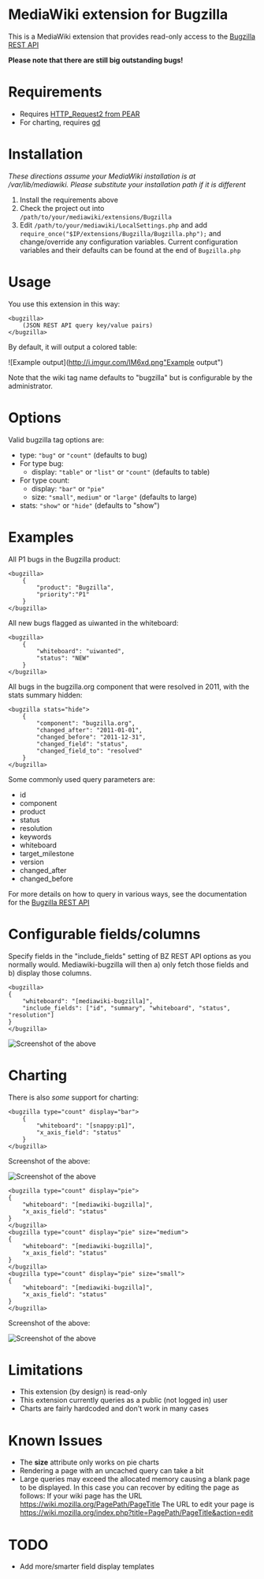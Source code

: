 MediaWiki extension for Bugzilla
================================

This is a MediaWiki extension that provides read-only access to the 
[Bugzilla REST API](https://wiki.mozilla.org/Bugzilla:REST_API) 

__Please note that there are still big outstanding bugs!__

Requirements
================================

* Requires <a href="http://pear.php.net/package/HTTP_Request2">HTTP_Request2 from PEAR</a>
* For charting, requires <a href="http://libgd.bitbucket.org/">gd</a>

Installation
================================

*These directions assume your MediaWiki installation is at /var/lib/mediawiki.
Please substitute your installation path if it is different*

1. Install the requirements above
2. Check the project out into `/path/to/your/mediawiki/extensions/Bugzilla`
3. Edit `/path/to/your/mediawiki/LocalSettings.php` and add
   `require_once("$IP/extensions/Bugzilla/Bugzilla.php");`
   and change/override any configuration variables.
   Current configuration variables and their defaults can be found at the end of `Bugzilla.php`

Usage
================================

You use this extension in this way:

    <bugzilla>
        (JSON REST API query key/value pairs)
    </bugzilla>

By default, it will output a colored table:

![Example output](http://i.imgur.com/IM6xd.png"Example output")

Note that the wiki tag name defaults to "bugzilla" but is 
configurable by the administrator.

Options
================================

Valid bugzilla tag options are:

* type: ``"bug"`` or ``"count"`` (defaults to bug)
* For type bug:
    * display: ``"table"`` or ``"list"`` or `"count"` (defaults to table)
* For type count:
    * display: ``"bar"`` or ``"pie"``
    * size: ``"small"``, ``medium"`` or ``"large"`` (defaults to large)
* stats: ``"show"`` or ``"hide"`` (defaults to "show")


Examples
================================

All P1 bugs in the Bugzilla product:

    <bugzilla>
        {
            "product": "Bugzilla",
            "priority":"P1"
        }
    </bugzilla>

All new bugs flagged as uiwanted in the whiteboard:

    <bugzilla>
    	{
    	    "whiteboard": "uiwanted",
    	    "status": "NEW"
        }
    </bugzilla>

All bugs in the bugzilla.org component that were resolved in 2011,
with the stats summary hidden:	

    <bugzilla stats="hide">
        {
            "component": "bugzilla.org",
            "changed_after": "2011-01-01",
            "changed_before": "2011-12-31",
            "changed_field": "status",
            "changed_field_to": "resolved"
        }
    </bugzilla>

Some commonly used query parameters are:

* id
* component
* product
* status
* resolution
* keywords
* whiteboard
* target_milestone
* version
* changed_after
* changed_before

For more details on how to query in various ways, see the documentation for
the [Bugzilla REST API](https://wiki.mozilla.org/Bugzilla:REST_API)


Configurable fields/columns
================================

Specify fields in the "include_fields" setting of BZ REST API options as you 
normally would. Mediawiki-bugzilla will then a) only fetch those fields 
and b) display those columns.

    <bugzilla>
    {
        "whiteboard": "[mediawiki-bugzilla]",
        "include_fields": ["id", "summary", "whiteboard", "status", "resolution"]
    }
    </bugzilla>

![Screenshot of the above](http://i.imgur.com/p3u7r.png "Screenshot of the above")


Charting
================================

There is also _some_ support for charting:

    <bugzilla type="count" display="bar">
        {
            "whiteboard": "[snappy:p1]",
            "x_axis_field": "status"
        }
    </bugzilla>

Screenshot of the above:

![Screenshot of the above](http://i.imgur.com/tDUZ1.png "Screenshot of the above")

    <bugzilla type="count" display="pie">
    {
        "whiteboard": "[mediawiki-bugzilla]",
        "x_axis_field": "status"
    }
    </bugzilla>
    <bugzilla type="count" display="pie" size="medium">
    {
        "whiteboard": "[mediawiki-bugzilla]",
        "x_axis_field": "status"
    }
    </bugzilla>
    <bugzilla type="count" display="pie" size="small">
    {
        "whiteboard": "[mediawiki-bugzilla]",
        "x_axis_field": "status"
    }
    </bugzilla>

Screenshot of the above:

![Screenshot of the above](http://i.imgur.com/mobHA.png "Screenshot of the above")


Limitations
================================

* This extension (by design) is read-only
* This extension currently queries as a public (not logged in) user
* Charts are fairly hardcoded and don't work in many cases

Known Issues
================================
* The __size__ attribute only works on pie charts
* Rendering a page with an uncached query can take a bit
* Large queries may exceed the allocated memory causing a blank page to be displayed. In this case you can recover by editing the page as follows:
If your wiki page has the URL 
    https://wiki.mozilla.org/PagePath/PageTitle
The URL to edit your page is 
    https://wiki.mozilla.org/index.php?title=PagePath/PageTitle&action=edit

TODO
================================
* Add more/smarter field display templates
